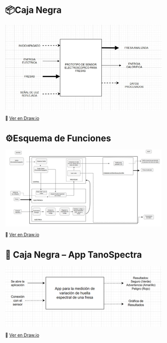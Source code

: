 # 📦Caja Negra 
![Caja Negra](../Imagenes/Caja_negra.jpeg)

🔗 [Ver en Draw.io](https://app.diagrams.net/#G1jx3XUJulqEHMiZ95NdmwGDe8fgNdj5zd#%7B%22pageId%22%3A%22B8XTpHp7p6XBmzQAhsuS%22%7D)


# ⚙️Esquema de Funciones 
![Esquema de Funciones](../Imagenes/Esquema_Funciones.jpeg)

🔗 [Ver en Draw.io](https://app.diagrams.net/#G1iHN4fA3m1PzcGaVWDI4e6vaWyWay0yBb#%7B%22pageId%22%3A%22CBykIh4lYeikur8QPyQ6%22%7D)



# 📱 Caja Negra – App TanoSpectra
![Caja Negra App](../Imagenes/CAJA_NEGRA_APP.png)  

🔗 [Ver en Draw.io](https://app.diagrams.net/#G1rWM1FSlPOJzXhhvO3CIIONgmZpNr90bF#%7B%22pageId%22%3A%22U6wzN8fkbURlSwQlV9s4%22%7D)
